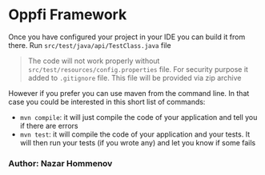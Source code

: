 # Oppfi Framework

Once you have configured your project in your IDE you can build it from there. Run `src/test/java/api/TestClass.java` file

> The code will not work properly without `src/test/resources/config.properties` file. For security purpose it added to `.gitignore` file. This file will be provided via zip archive

However if you prefer you can use maven from the command line. In that case you could be interested in this short list of commands:

* `mvn compile`: it will just compile the code of your application and tell you if there are errors
* `mvn test`: it will compile the code of your application and your tests. It will then run your tests (if you wrote any) and let you know if some fails


### Author: Nazar Hommenov
